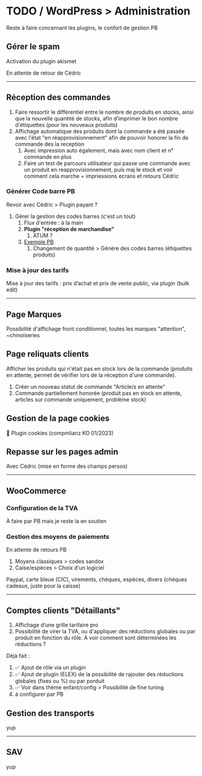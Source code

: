 # TODO / WordPress > Administration

Reste à faire concernant les plugins, le confort de gestion PB

## Gérer le spam

Activation du plugin akismet

En attente de retour de Cédric

---

## Réception des commandes

1. Faire ressortir le différentiel entre le nombre de produits en stocks, ainsi que la nouvelle quantité de stocks, afin d'imprimer le bon nombre d'étiquettes (pour les nouveaux produits)
2. Affichage automatique des produits dont la commande a été passée avec l'état "en réapprovisionnement" afin de pouvoir honorer la fin de commande des la reception
   1. Avec impression auto également, mais avec nom client et n° commande en plus
   2. Faire un test de parcours utilisateur qui passe une commande avec un produit en reapprovisionnement, puis maj le stock et voir comment cela marche + impriessions ecrans et retours Cédric

### Générer Code barre PB

Revoir avec Cédric > Plugin payant ?

1. Gérer la gestion des codes barres (c'est un tout)
   1. Flux d'entrée : à la main
   2. **Plugin "réception de marchandise"**
      1. ATUM ?
   3. [Exemple PB](https://pb-modelisme.com/bakofice/btest.php)
      1. Changement de quantité > Génère des codes barres (étiquettes produits)

### Mise à jour des tarifs

Mise à jour des tarifs : prix d’achat et prix de vente public, via plugin (bulk edit)

---

## Page Marques

Possibilité d'affichage front conditionnel, toutes les marques "attention", ~chinoiseries

## Page reliquats clients

Afficher les produits qui n'était pas en stock lors de la commande (produits en attente, permet de vérifier lors de la réception d'une commande).

1. Créer un nouveau statut de commande "Article/s en attente"
2. Commande partiellement honorée (produit pas en stock en attente, articles sur commande uniquement, problème stock)

## Gestion de la page cookies

🐛 Plugin cookies (compmlianz KO 01/2023)

## Repasse sur les pages admin

Avec Cédric (mise en forme des champs persos)

---

## WooCommerce

### Configuration de la TVA

À faire par PB mais je reste la en soutien

### Gestion des moyens de paiements

En attente de retours PB

1. Moyens classiques > codes sandox
2. Caise/espèces > Choix d'un logiciel

Paypal, carte bleue (CIC), virements, chèques, espèces, divers (chèques cadeaux, juste pour la caisse)

---

## Comptes clients "Détaillants"

1. Affichage d’une grille tarifaire pro
2. Possibilité de virer la TVA, ou d'appliquer des réductions globales ou par produit en fonction du rôle. A voir comment sont déterminées les réductions ?

Déjà fait :

1. ✅ Ajout de rôle via un plugin
2. ✅ Ajout de plugin (ELEX) de la possibilité de rajouter des réductions globales (fixes ou %) ou par porduit
3. ✅ Voir dans thème enfant/config > Possibilité de fine tuning
4. à configurer par PB

## Gestion des transports

yup

---

## SAV

yup

